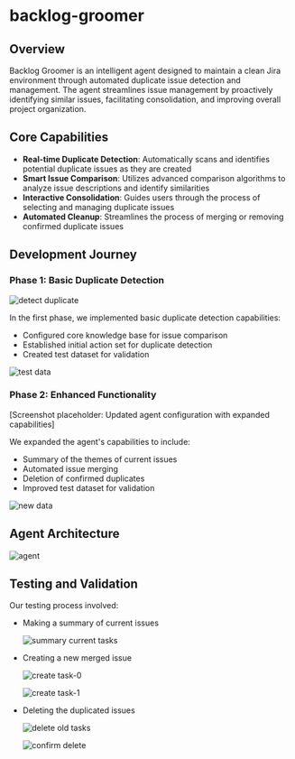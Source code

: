 # backlog-groomer

## Overview
Backlog Groomer is an intelligent agent designed to maintain a clean Jira environment through automated duplicate issue detection and management. The agent streamlines issue management by proactively identifying similar issues, facilitating consolidation, and improving overall project organization.

## Core Capabilities
- **Real-time Duplicate Detection**: Automatically scans and identifies potential duplicate issues as they are created
- **Smart Issue Comparison**: Utilizes advanced comparison algorithms to analyze issue descriptions and identify similarities
- **Interactive Consolidation**: Guides users through the process of selecting and managing duplicate issues
- **Automated Cleanup**: Streamlines the process of merging or removing confirmed duplicate issues

## Development Journey

### Phase 1: Basic Duplicate Detection

![detect duplicate](https://github.com/user-attachments/assets/e1f687de-78f0-4ee6-8f1f-928ff80dafd1)

In the first phase, we implemented basic duplicate detection capabilities:
- Configured core knowledge base for issue comparison
- Established initial action set for duplicate detection
- Created test dataset for validation

![test data](https://github.com/user-attachments/assets/cecd7b47-bb8d-4bac-8b76-f2f1a10c384c)

### Phase 2: Enhanced Functionality

[Screenshot placeholder: Updated agent configuration with expanded capabilities]

We expanded the agent's capabilities to include:

- Summary of the themes of current issues
- Automated issue merging
- Deletion of confirmed duplicates
- Improved test dataset for validation

![new data](https://github.com/user-attachments/assets/6dc9533e-5ef4-4757-a0b8-a61467db85f5)

## Agent Architecture

![agent](https://github.com/user-attachments/assets/abecc35b-8afb-40f5-a69d-8466090cbf8c)

## Testing and Validation

Our testing process involved:
- Making a summary of current issues
  
  ![summary current tasks](https://github.com/user-attachments/assets/7eb9f38f-4041-4ebc-ac38-409053732506)

- Creating a new merged issue
  
  ![create task-0](https://github.com/user-attachments/assets/b9c2e37e-899b-4076-b61a-77552e06555b)

  ![create task-1](https://github.com/user-attachments/assets/5b5ccd10-cab1-4395-864b-4a3e81cbf6e5)

- Deleting the duplicated issues

  ![delete old tasks](https://github.com/user-attachments/assets/b35ff6a5-a929-4b6b-9ac6-44888e647712)

  ![confirm delete](https://github.com/user-attachments/assets/2d8b924a-f436-4647-9b5b-e1b773bfcba3)


